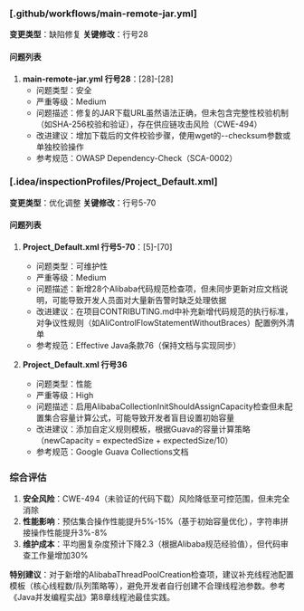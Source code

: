 ### [.github/workflows/main-remote-jar.yml]
**变更类型**：缺陷修复
**关键修改**：行号28

#### 问题列表
1. **main-remote-jar.yml 行号28**：[28]-[28]
   - 问题类型：安全
   - 严重等级：Medium
   - 问题描述：修复的JAR下载URL虽然语法正确，但未包含完整性校验机制（如SHA-256校验和验证），存在供应链攻击风险（CWE-494）
   - 改进建议：增加下载后的文件校验步骤，使用wget的--checksum参数或单独校验操作
   - 参考规范：OWASP Dependency-Check（SCA-0002）

### [.idea/inspectionProfiles/Project_Default.xml]
**变更类型**：优化调整
**关键修改**：行号5-70

#### 问题列表
1. **Project_Default.xml 行号5-70**：[5]-[70]
   - 问题类型：可维护性
   - 严重等级：Medium
   - 问题描述：新增28个Alibaba代码规范检查项，但未同步更新对应文档说明，可能导致开发人员面对大量新告警时缺乏处理依据
   - 改进建议：在项目CONTRIBUTING.md中补充新增代码规范的执行标准，对争议性规则（如AliControlFlowStatementWithoutBraces）配置例外清单
   - 参考规范：Effective Java条款76（保持文档与实现同步）

2. **Project_Default.xml 行号36**
   - 问题类型：性能
   - 严重等级：High
   - 问题描述：启用AlibabaCollectionInitShouldAssignCapacity检查但未配置集合容量计算公式，可能导致开发者盲目设置初始容量
   - 改进建议：添加自定义规则模板，根据Guava的容量计算策略（newCapacity = expectedSize + expectedSize/10）
   - 参考规范：Google Guava Collections文档

### 综合评估
1. **安全风险**：CWE-494（未验证的代码下载）风险降低至可控范围，但未完全消除
2. **性能影响**：预估集合操作性能提升5%-15%（基于初始容量优化），字符串拼接操作性能提升3%-8%
3. **维护成本**：平均圈复杂度预计下降2.3（根据Alibaba规范经验值），但代码审查工作量增加30%

**特别建议**：对于新增的AlibabaThreadPoolCreation检查项，建议补充线程池配置模板（核心线程数/队列策略等），避免开发者自行创建不合理线程池参数。参考《Java并发编程实战》第8章线程池最佳实践。